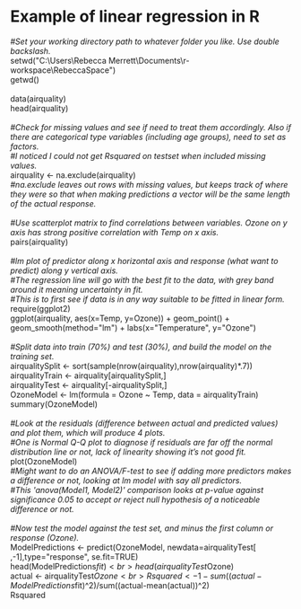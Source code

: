 # Example of linear regression in R
<i>#Set your working directory path to whatever folder you like. Use double backslash.</i><br>
setwd("C:\\Users\\Rebecca Merrett\\Documents\\r-workspace\\RebeccaSpace")<br>
getwd()<br>
<br>
data(airquality)<br>
head(airquality)<br>
<br>
<i>#Check for missing values and see if need to treat them accordingly. Also if there are categorical type variables (including age groups), need to set as factors.</i><br>
<i>#I noticed I could not get Rsquared on testset when included missing values.</i><br>
airquality <- na.exclude(airquality)<br>
<i>#na.exclude leaves out rows with missing values, but keeps track of where they were so that when making predictions a vector will be the same length of the actual response.</i><br>
<br>
<i>#Use scatterplot matrix to find correlations between variables. Ozone on y axis has strong positive correlation with Temp on x axis.</i><br>
pairs(airquality)<br>
<br>
<i>#lm plot of predictor along x horizontal axis and response (what want to predict) along y vertical axis.</i><br>
<i>#The regression line will go with the best fit to the data, with grey band around it meaning uncertainty in fit.</i><br>
<i>#This is to first see if data is in any way suitable to be fitted in linear form.</i>
require(ggplot2)<br>
ggplot(airquality, aes(x=Temp, y=Ozone)) + geom_point() + geom_smooth(method="lm") + labs(x="Temperature", y="Ozone")<br>
<br>
<i>#Split data into train (70%) and test (30%), and build the model on the training set.</i><br>
airqualitySplit <- sort(sample(nrow(airquality),nrow(airquality)*.7))<br>
airqualityTrain <- airquality[airqualitySplit,]<br>
airqualityTest <- airquality[-airqualitySplit,]<br>
OzoneModel <- lm(formula = Ozone ~ Temp, data = airqualityTrain)<br>
summary(OzoneModel)<br>
<br>
<i>#Look at the residuals (difference between actual and predicted values) and plot them, which will produce 4 plots.</i><br>
<i>#One is Normal Q-Q plot to diagnose if residuals are far off the normal distribution line or not, lack of linearity showing it’s not good fit.</i><br>
plot(OzoneModel)<br>
<i>#Might want to do an ANOVA/F-test to see if adding more predictors makes a difference or not, looking at lm model with say all predictors.</i><br>
<i>#This 'anova(Model1, Model2)' comparison looks at p-value against significance 0.05 to accept or reject null hypothesis of a noticeable difference or not.</i><br>
<br>
<i>#Now test the model against the test set, and minus the first column or response (Ozone).</i><br>
ModelPredictions <- predict(OzoneModel, newdata=airqualityTest[ ,-1],type="response", se.fit=TRUE)<br>
head(ModelPredictions$fit)<br>
head(airqualityTest$Ozone)<br>
actual <- airqualityTest$Ozone<br>
Rsquared <- 1-sum((actual-ModelPredictions$fit)^2)/sum((actual-mean(actual))^2)<br>
Rsquared
